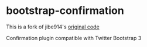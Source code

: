 bootstrap-confirmation
======================

This is a fork of jibe914's [original code](https://github.com/ethaizone/Bootstrap-Confirmation)

Confirmation plugin compatible with Twitter Bootstrap 3

